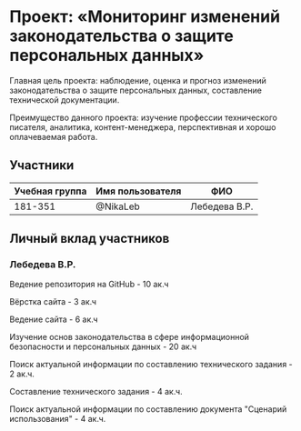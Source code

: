 # Проект: «Мониторинг изменений законодательства о защите персональных данных»

Главная цель проекта: наблюдение, оценка и прогноз изменений законодательства о защите персональных данных, составление технической документации.

Преимущество данного проекта: изучение профессии технического писателя, аналитика, контент-менеджера, перспективная и хорошо оплачеваемая работа.


## Участники

| Учебная группа | Имя пользователя     | ФИО                |
|----------------|----------------------|--------------------|
| 181-351        | @NikaLeb             | Лебедева В.Р.      |


## Личный вклад участников

### Лебедева В.Р.	
Ведение репозитория на GitHub - 10 ак.ч

Вёрстка сайта - 3 ак.ч

Ведение сайта - 6 ак.ч

Изучение основ законодательства в сфере информационной безопасности и персональных данных - 20 ак.ч

Поиск актуальной информации по составлению технического задания - 2 ак.ч.

Составление технического задания - 4 ак.ч.

Поиск актуальной информации по составлению документа "Сценарий использования" - 4 ак.ч.
